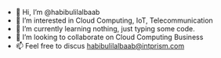 - 👋 Hi, I’m @habibulilalbaab
- 👀 I’m interested in Cloud Computing, IoT, Telecommunication
- 🌱 I’m currently learning nothing, just typing some code.
- 💞️ I’m looking to collaborate on Cloud Computing Business
- 📫 Feel free to discus habibulilalbaab@intprism.com

<!---
habibulilalbaab/habibulilalbaab is a ✨ special ✨ repository because its `README.md` (this file) appears on your GitHub profile.
You can click the Preview link to take a look at your changes.
--->
